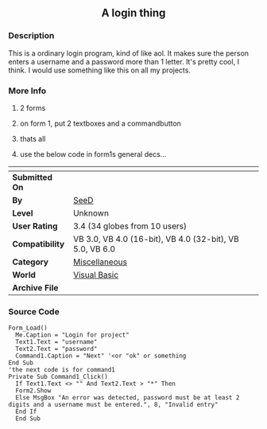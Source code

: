 ﻿<div align="center">

## A login thing


</div>

### Description

This is a ordinary login program, kind of like aol. It makes sure the person enters a username and a password more than 1 letter. It's pretty cool, I think. I would use something like this on all my projects.
 
### More Info
 
1. 2 forms

2. on form 1, put 2 textboxes and a commandbutton

3. thats all

4. use the below code in form1s general decs...


<span>             |<span>
---                |---
**Submitted On**   |
**By**             |[SeeD](https://github.com/Planet-Source-Code/PSCIndex/blob/master/ByAuthor/seed.md)
**Level**          |Unknown
**User Rating**    |3.4 (34 globes from 10 users)
**Compatibility**  |VB 3\.0, VB 4\.0 \(16\-bit\), VB 4\.0 \(32\-bit\), VB 5\.0, VB 6\.0
**Category**       |[Miscellaneous](https://github.com/Planet-Source-Code/PSCIndex/blob/master/ByCategory/miscellaneous__1-1.md)
**World**          |[Visual Basic](https://github.com/Planet-Source-Code/PSCIndex/blob/master/ByWorld/visual-basic.md)
**Archive File**   |[](https://github.com/Planet-Source-Code/seed-a-login-thing__1-3190/archive/master.zip)





### Source Code

```
Form_Load()
  Me.Caption = "Login for project"
  Text1.Text = "username"
  Text2.Text = "password"
  Command1.Caption = "Next" '<or "ok" or something
End Sub
'the next code is for command1
Private Sub Command1_Click()
  If Text1.Text <> "" And Text2.Text > "*" Then
  Form2.Show
  Else MsgBox "An error was detected, password must be at least 2 digits and a username must be entered.", 8, "Invalid entry"
  End If
  End Sub
```

